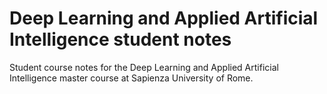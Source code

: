# Deep Learning and Applied Artificial Intelligence student notes
Student course notes for the Deep Learning and Applied Artificial Intelligence master course at Sapienza University of Rome.
